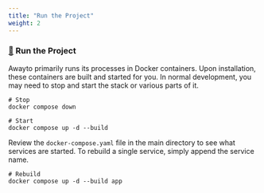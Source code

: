 ```yaml
---
title: "Run the Project"
weight: 2
---
```


### [&#128279;](#run-the-project) Run the Project

Awayto primarily runs its processes in Docker containers. Upon installation, these containers are built and started for you. In normal development, you may need to stop and start the stack or various parts of it.

```shell
# Stop
docker compose down

# Start
docker compose up -d --build
```

Review the `docker-compose.yaml` file in the main directory to see what services are started. To rebuild a single service, simply append the service name.

```shell
# Rebuild
docker compose up -d --build app
```